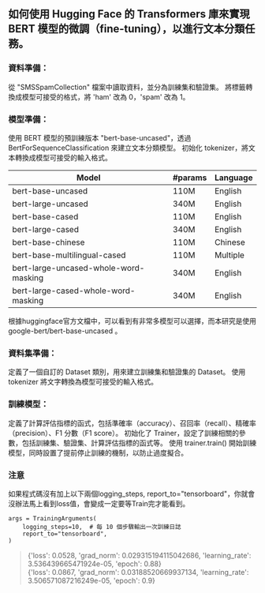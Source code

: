 ## 如何使用 Hugging Face 的 Transformers 庫來實現 BERT 模型的微調（fine-tuning），以進行文本分類任務。


### 資料準備：
從 "SMSSpamCollection" 檔案中讀取資料，並分為訓練集和驗證集。
將標籤轉換成模型可接受的格式，將 'ham' 改為 0，'spam' 改為 1。

### 模型準備：
使用 BERT 模型的預訓練版本 "bert-base-uncased"，透過 BertForSequenceClassification 來建立文本分類模型。
初始化 tokenizer，將文本轉換成模型可接受的輸入格式。

| Model                                       | #params | Language  |
|---------------------------------------------|---------|-----------|
| bert-base-uncased                           | 110M    | English   |
| bert-large-uncased                          | 340M    | English   |
| bert-base-cased                             | 110M    | English   |
| bert-large-cased                            | 340M    | English   |
| bert-base-chinese                           | 110M    | Chinese   |
| bert-base-multilingual-cased                | 110M    | Multiple  |
| bert-large-uncased-whole-word-masking       | 340M    | English   |
| bert-large-cased-whole-word-masking         | 340M    | English   |

根據huggingface官方文檔中，可以看到有非常多模型可以選擇，而本研究是使用google-bert/bert-base-uncased 。


### 資料集準備：
定義了一個自訂的 Dataset 類別，用來建立訓練集和驗證集的 Dataset。
使用 tokenizer 將文字轉換為模型可接受的輸入格式。

### 訓練模型：
定義了計算評估指標的函式，包括準確率（accuracy）、召回率（recall）、精確率（precision）、F1 分數（F1 score）。
初始化了 Trainer，設定了訓練相關的參數，包括訓練集、驗證集、計算評估指標的函式等。
使用 trainer.train() 開始訓練模型，同時設置了提前停止訓練的機制，以防止過度擬合。

### 注意
如果程式碼沒有加上以下兩個logging_steps, report_to="tensorboard"，你就會沒辦法馬上看到loss值，會變成一定要等Train完才能看到。

    args = TrainingArguments(
        logging_steps=10,  # 每 10 個步驟輸出一次訓練日誌
        report_to="tensorboard",
    )

>{'loss': 0.0528, 'grad_norm': 0.029315194115042686, 'learning_rate': 3.536439665471924e-05, 'epoch': 0.88}<br/>
{'loss': 0.0867, 'grad_norm': 0.03188520669937134, 'learning_rate': 3.506571087216249e-05, 'epoch': 0.9}
